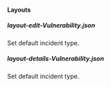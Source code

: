 
#### Layouts
##### layout-edit-Vulnerability.json
Set default incident type.
##### layout-details-Vulnerability.json
Set default incident type.
